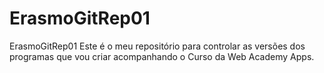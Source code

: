 # ErasmoGitRep01
ErasmoGitRep01
Este é o meu repositório para controlar as versões dos programas que vou criar acompanhando o Curso da Web Academy Apps.
